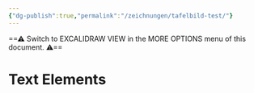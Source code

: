```yaml
---
{"dg-publish":true,"permalink":"/zeichnungen/tafelbild-test/"}
---
```


==⚠  Switch to EXCALIDRAW VIEW in the MORE OPTIONS menu of this document. ⚠==


# Text Elements
